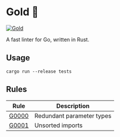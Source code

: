 # Gold 🥇

[![Gold](https://img.shields.io/badge/code%20style-gold-yellow)](https://github.com/)

A fast linter for Go, written in Rust.

## Usage

    cargo run --release tests

## Rules

| Rule                        | Description                |
| --------------------------- | -------------------------- |
| [G0000](tests/G0000/1.go)   | Redundant parameter types  |
| [G0001](tests/G0001)        | Unsorted imports           |
